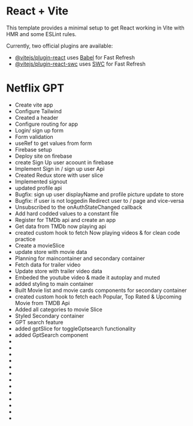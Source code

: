# React + Vite

This template provides a minimal setup to get React working in Vite with HMR and some ESLint rules.

Currently, two official plugins are available:

- [@vitejs/plugin-react](https://github.com/vitejs/vite-plugin-react/blob/main/packages/plugin-react/README.md) uses [Babel](https://babeljs.io/) for Fast Refresh
- [@vitejs/plugin-react-swc](https://github.com/vitejs/vite-plugin-react-swc) uses [SWC](https://swc.rs/) for Fast Refresh

# Netflix GPT

- Create vite app
- Configure Tailwind
- Created a header
- Configure routing for app
- Login/ sign up form
- Form validation
- useRef to get values from form
- Firebase setup
- Deploy site on firebase
- create Sign Up user acoount in firebase
- Implement Sign in / sign up user Api
- Created Redux store with user slice
- Implemented signout
- updated profile api
- Bugfix: sign up user displayName and profile picture update to store
- Bugfix: if user is not loggedin Redirect user to / page and vice-versa
- Unsubscribed to the onAuthStateChanged callback
- Add hard codded values to a constant file
- Register for TMDb api and create an app
- Get data from TMDb now playing api
- created custom hook to fetch Now playing videos & for clean code practice
- Create a movieSlice
- update store with movie data
- Planning for maincontainer and secondary container
- Fetch data for trailer video
- Update store with trailer video data
- Embeded the youtube video & made it autoplay and muted
- added styling to main container
- Built Movie list and movie cards components for secondary container
- created custom hook to fetch each Popular, Top Rated & Upcoming Movie from TMDB Api
- Added all categories to movie Slice
- Styled Secondary container
- GPT search feature
- added gptSlice for toggleGptsearch functionality
- added GptSearch component
-
-
-
-
-
-
-
-
-
-
-
-
-
